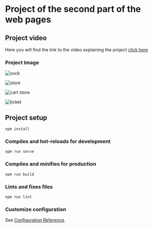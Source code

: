 # Project of the second part of the web pages

## Project video
Here you will find the link to the video explaining the project [click here](https://www.youtube.com/watch?v=rV9WnU6PTa4&t=17s)

### Project Image
![sock](https://res.cloudinary.com/dx9n8tsyu/image/upload/v1600718336/Screenshot_2020-09-20_exam2_oqkrmf.png)


![store](https://res.cloudinary.com/dx9n8tsyu/image/upload/v1600718338/Screenshot_2020-09-20_exam2_1_v87tnz.png)



![cart store](https://res.cloudinary.com/dx9n8tsyu/image/upload/v1600718336/Screenshot_2020-09-20_exam2_2_y6hea9.png)



![ticket](https://res.cloudinary.com/dx9n8tsyu/image/upload/v1600718335/Screenshot_2020-09-20_exam2_3_r58vn1.png)

## Project setup
```
npm install
```

### Compiles and hot-reloads for development
```
npm run serve
```

### Compiles and minifies for production
```
npm run build
```

### Lints and fixes files
```
npm run lint
```

### Customize configuration
See [Configuration Reference](https://cli.vuejs.org/config/).

